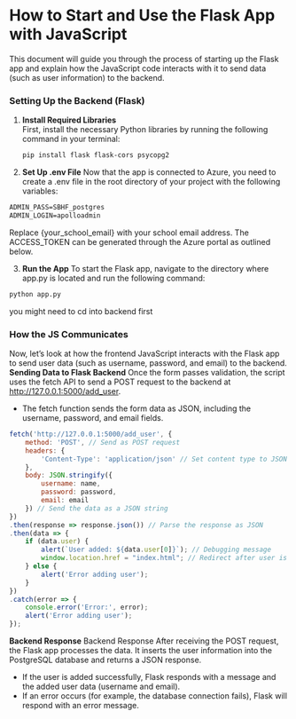 # How to Start and Use the Flask App with JavaScript

This document will guide you through the process of starting up the Flask app and explain how the JavaScript code interacts with it to send data (such as user information) to the backend.
### Setting Up the Backend (Flask)
1. **Install Required Libraries**  
   First, install the necessary Python libraries by running the following command in your terminal:
   
   ```bash
   pip install flask flask-cors psycopg2
   ```

2. **Set Up .env File**
Now that the app is connected to Azure, you need to create a .env file in the root directory of your project with the following variables:

```e
ADMIN_PASS=SBHF_postgres
ADMIN_LOGIN=apolloadmin

```
Replace {your_school_email} with your school email address.
The ACCESS_TOKEN can be generated through the Azure portal as outlined below.


3. **Run the App**
To start the Flask app, navigate to the directory where app.py is located and run the following command:
```bash
python app.py
```
you might need to cd into backend first



### How the JS Communicates ###
Now, let’s look at how the frontend JavaScript interacts with the Flask app to send user data (such as username, password, and email) to the backend.
**Sending Data to Flask Backend**
Once the form passes validation, the script uses the fetch API to send a POST request to the backend at http://127.0.0.1:5000/add_user.

- The fetch function sends the form data as JSON, including the username, password, and email fields.
```js
fetch('http://127.0.0.1:5000/add_user', {
    method: 'POST', // Send as POST request
    headers: {
        'Content-Type': 'application/json' // Set content type to JSON
    },
    body: JSON.stringify({
        username: name,
        password: password,
        email: email
    }) // Send the data as a JSON string
})
.then(response => response.json()) // Parse the response as JSON
.then(data => {
    if (data.user) {
        alert(`User added: ${data.user[0]}`); // Debugging message
        window.location.href = "index.html"; // Redirect after user is added
    } else {
        alert('Error adding user');
    }
})
.catch(error => {
    console.error('Error:', error);
    alert('Error adding user');
});
```

**Backend Response**
Backend Response
After receiving the POST request, the Flask app processes the data. It inserts the user information into the PostgreSQL database and returns a JSON response.

- If the user is added successfully, Flask responds with a message and the added user data (username and email).
- If an error occurs (for example, the database connection fails), Flask will respond with an error message.


